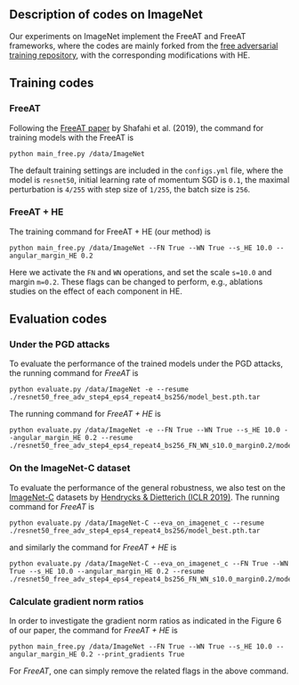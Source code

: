## Description of codes on ImageNet

Our experiments on ImageNet implement the FreeAT and FreeAT frameworks, where the codes are mainly forked from the [free adversarial training repository](https://github.com/mahyarnajibi/FreeAdversarialTraining), with the corresponding modifications with HE.

## Training codes

### FreeAT

Following the [FreeAT paper](https://arxiv.org/abs/1904.12843) by Shafahi et al. (2019), the command for training models with the FreeAT is
```shell
python main_free.py /data/ImageNet
```
The default training settings are included in the `configs.yml` file, where the model is `resnet50`, initial learning rate of momentum SGD is `0.1`, the maximal perturbation is `4/255` with step size of `1/255`, the batch size is `256`.

### FreeAT + HE

The training command for FreeAT + HE (our method) is
```shell
python main_free.py /data/ImageNet --FN True --WN True --s_HE 10.0 --angular_margin_HE 0.2
```
Here we activate the `FN` and `WN` operations, and set the scale `s=10.0` and margin `m=0.2`. These flags can be changed to perform, e.g., ablations studies on the effect of each component in HE.

## Evaluation codes

### Under the PGD attacks
To evaluate the performance of the trained models under the PGD attacks, the running command for *FreeAT* is
```shell
python evaluate.py /data/ImageNet -e --resume ./resnet50_free_adv_step4_eps4_repeat4_bs256/model_best.pth.tar
```
The running command for *FreeAT + HE* is
```shell
python evaluate.py /data/ImageNet -e --FN True --WN True --s_HE 10.0 --angular_margin_HE 0.2 --resume ./resnet50_free_adv_step4_eps4_repeat4_bs256_FN_WN_s10.0_margin0.2/model_best.pth.tar
```

### On the ImageNet-C dataset
To evaluate the performance of the general robustness, we also test on the [ImageNet-C](https://github.com/hendrycks/robustness) datasets by [Hendrycks & Dietterich (ICLR 2019)](https://arxiv.org/abs/1903.12261).
The running command for *FreeAT* is
```shell
python evaluate.py /data/ImageNet-C --eva_on_imagenet_c --resume ./resnet50_free_adv_step4_eps4_repeat4_bs256/model_best.pth.tar
```
and similarly the command for *FreeAT + HE* is 
```shell
python evaluate.py /data/ImageNet-C --eva_on_imagenet_c --FN True --WN True --s_HE 10.0 --angular_margin_HE 0.2 --resume ./resnet50_free_adv_step4_eps4_repeat4_bs256_FN_WN_s10.0_margin0.2/model_best.pth.tar
```

### Calculate gradient norm ratios
In order to investigate the gradient norm ratios as indicated in the Figure 6 of our paper, the command for *FreeAT + HE* is
```shell
python main_free.py /data/ImageNet --FN True --WN True --s_HE 10.0 --angular_margin_HE 0.2 --print_gradients True
```
For *FreeAT*, one can simply remove the related flags in the above command.
